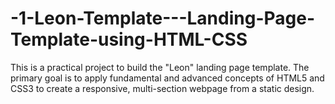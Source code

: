 # -1-Leon-Template---Landing-Page-Template-using-HTML-CSS
This is a practical project to build the "Leon" landing page template. The primary goal is to apply fundamental and advanced concepts of HTML5 and CSS3 to create a responsive, multi-section webpage from a static design.
